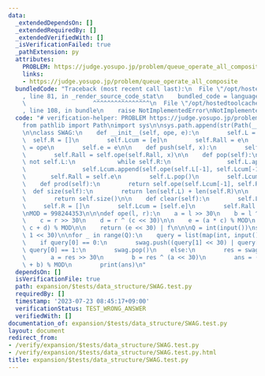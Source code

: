 ```yaml
---
data:
  _extendedDependsOn: []
  _extendedRequiredBy: []
  _extendedVerifiedWith: []
  _isVerificationFailed: true
  _pathExtension: py
  attributes:
    PROBLEM: https://judge.yosupo.jp/problem/queue_operate_all_composite
    links:
    - https://judge.yosupo.jp/problem/queue_operate_all_composite
  bundledCode: "Traceback (most recent call last):\n  File \"/opt/hostedtoolcache/Python/3.11.4/x64/lib/python3.11/site-packages/onlinejudge_verify/documentation/build.py\"\
    , line 81, in _render_source_code_stat\n    bundled_code = language.bundle(\n\
    \                   ^^^^^^^^^^^^^^^^\n  File \"/opt/hostedtoolcache/Python/3.11.4/x64/lib/python3.11/site-packages/onlinejudge_verify/languages/python.py\"\
    , line 108, in bundle\n    raise NotImplementedError\nNotImplementedError\n"
  code: "# verification-helper: PROBLEM https://judge.yosupo.jp/problem/queue_operate_all_composite\n\
    from pathlib import Path\nimport sys\n\nsys.path.append(str(Path(__file__).resolve().parent.parent.parent.parent))\n\
    \n\nclass SWAG:\n    def __init__(self, ope, e):\n        self.L = []\n      \
    \  self.R = []\n        self.Lcum = [e]\n        self.Rall = e\n        self.ope\
    \ = ope\n        self.e = e\n\n    def push(self, x):\n        self.R.append(x)\n\
    \        self.Rall = self.ope(self.Rall, x)\n\n    def pop(self):\n        if\
    \ not self.L:\n            while self.R:\n                self.L.append(self.R.pop())\n\
    \                self.Lcum.append(self.ope(self.L[-1], self.Lcum[-1]))\n     \
    \       self.Rall = self.e\n        self.L.pop()\n        self.Lcum.pop()\n\n\
    \    def prod(self):\n        return self.ope(self.Lcum[-1], self.Rall)\n\n  \
    \  def size(self):\n        return len(self.L) + len(self.R)\n\n    def __len__(self):\n\
    \        return self.size()\n\n    def clear(self):\n        self.L = []\n   \
    \     self.R = []\n        self.Lcum = [self.e]\n        self.Rall = self.e\n\n\
    \nMOD = 998244353\n\n\ndef ope(l, r):\n    a = l >> 30\n    b = l ^ (a << 30)\n\
    \    c = r >> 30\n    d = r ^ (c << 30)\n\n    e = (a * c) % MOD\n    f = (b *\
    \ c + d) % MOD\n\n    return (e << 30) | f\n\n\nQ = int(input())\nswag = SWAG(ope,\
    \ 1 << 30)\n\nfor _ in range(Q):\n    query = list(map(int, input().split()))\n\
    \    if query[0] == 0:\n        swag.push((query[1] << 30) | query[2])\n    elif\
    \ query[0] == 1:\n        swag.pop()\n    else:\n        res = swag.prod()\n \
    \       a = res >> 30\n        b = res ^ (a << 30)\n        ans = (a * query[1]\
    \ + b) % MOD\n        print(ans)\n"
  dependsOn: []
  isVerificationFile: true
  path: expansion/$tests/data_structure/SWAG.test.py
  requiredBy: []
  timestamp: '2023-07-23 08:45:17+09:00'
  verificationStatus: TEST_WRONG_ANSWER
  verifiedWith: []
documentation_of: expansion/$tests/data_structure/SWAG.test.py
layout: document
redirect_from:
- /verify/expansion/$tests/data_structure/SWAG.test.py
- /verify/expansion/$tests/data_structure/SWAG.test.py.html
title: expansion/$tests/data_structure/SWAG.test.py
---
```

